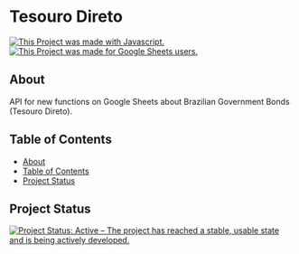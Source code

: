 # Tesouro Direto
[![This Project was made with Javascript.](https://img.shields.io/badge/Made%20with-JavaScript-%23F7df1e?style=plastic&logo=javascript)](https://developer.mozilla.org/en-US/docs/Web/JavaScript)
[![This Project was made for Google Sheets users.](https://img.shields.io/badge/Made%20for-Google%20Sheets-%2334a853?style=plastic&logo=googlesheets)](https://www.google.com/sheets/about/)


## About
API for new functions on Google Sheets about Brazilian Government Bonds (Tesouro Direto).

## Table of Contents
<!--ts-->
   * [About](#about)
   * [Table of Contents](#table-of-contents)
   * [Project Status](#project-status)
<!--te-->

## Project Status
[![Project Status: Active – The project has reached a stable, usable state and is being actively developed.](https://www.repostatus.org/badges/latest/active.svg)](https://www.repostatus.org/#active)
